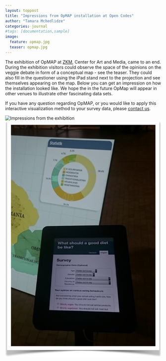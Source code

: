 ```yaml
---
layout: toppost
title: "Impressions from OpMAP installation at Open Codes"
author: "Tamara Mchedlidze"
categories: journal
#tags: [documentation,sample]
image:
  feature: opmap.jpg
  teaser: opmap.jpg
---
```


The exhibition of OpMAP at [ZKM](http://zkm.de/en), Center for Art and Media, came to an end. During the exhibition visitors could observe the space of the opinions on the veggie debate in form of a conceptual map - see the teaser. They could also fill in the questioner
using the iPad stand next to the projection and see themselves appearing on the map. Below you can get an impression on how the installation looked like. We hope the in the future OpMap will appear in other venues to illustrate other fascinating data sets.   

If you have any question regarding OpMAP, or you would like to apply this interactive visualization method to your survey data, please [contact us](mailto:t.mtsentlintze@uu.nl).


![Impressions from the exhibition](/assets/img/installation_opmap.jpg)
![Here the visitors could enter their opinion by answering a number of questions](/assets/img/ipad_opmap.jpg)


